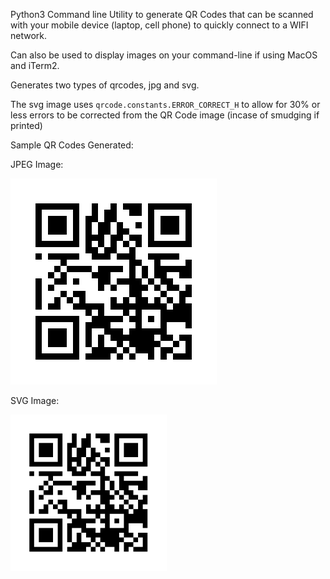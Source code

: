 Python3 Command line Utility to generate QR Codes that can be scanned with your mobile device (laptop, cell phone) to quickly connect to a WIFI network.

Can also be used to display images on your command-line if using MacOS and iTerm2.

Generates two types of qrcodes, jpg and svg.

The svg image uses `qrcode.constants.ERROR_CORRECT_H` to allow for 30% or less errors to be corrected from the QR Code image (incase of smudging if printed)

Sample QR Codes Generated:

JPEG Image:

![jpeg qrcode](qrcode.jpg)


SVG Image:

![svg qrcode](qrcode.svg)
